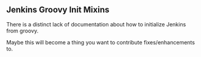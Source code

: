 Jenkins Groovy Init Mixins
--------------------------

There is a distinct lack of documentation about how to initialize Jenkins from groovy.

Maybe this will become a thing you want to contribute fixes/enhancements to.
